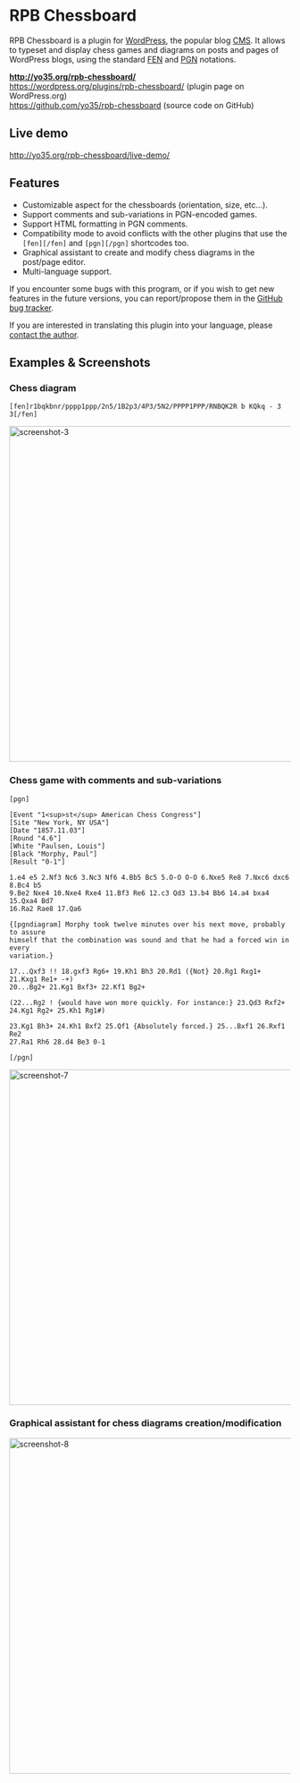 RPB Chessboard
==============

RPB Chessboard is a plugin for [WordPress](http://wordpress.org/),
the popular blog [CMS](http://en.wikipedia.org/wiki/Content_management_system).
It allows to typeset and display chess games and diagrams on posts and pages of WordPress blogs,
using the standard [FEN](http://en.wikipedia.org/wiki/Forsyth-Edwards_Notation)
and [PGN](http://en.wikipedia.org/wiki/Portable_Game_Notation) notations.

**http://yo35.org/rpb-chessboard/**  
https://wordpress.org/plugins/rpb-chessboard/ (plugin page on WordPress.org)  
https://github.com/yo35/rpb-chessboard (source code on GitHub)



Live demo
---------

http://yo35.org/rpb-chessboard/live-demo/



Features
--------

* Customizable aspect for the chessboards (orientation, size, etc...).
* Support comments and sub-variations in PGN-encoded games.
* Support HTML formatting in PGN comments.
* Compatibility mode to avoid conflicts with the other plugins that use
  the `[fen][/fen]` and `[pgn][/pgn]` shortcodes too.
* Graphical assistant to create and modify chess diagrams in the post/page editor.
* Multi-language support.

If you encounter some bugs with this program, or if you wish to get new features
in the future versions, you can report/propose them
in the [GitHub bug tracker](https://github.com/yo35/rpb-chessboard/issues).

If you are interested in translating this plugin into your language,
please [contact the author](mailto:yo35@melix.net).



Examples & Screenshots
----------------------

### Chess diagram ###

```
[fen]r1bqkbnr/pppp1ppp/2n5/1B2p3/4P3/5N2/PPPP1PPP/RNBQK2R b KQkq - 3 3[/fen]
```

<img alt="screenshot-3" src="assets/screenshot-3.png" width="600" />


### Chess game with comments and sub-variations ###

```
[pgn]

[Event "1<sup>st</sup> American Chess Congress"]
[Site "New York, NY USA"]
[Date "1857.11.03"]
[Round "4.6"]
[White "Paulsen, Louis"]
[Black "Morphy, Paul"]
[Result "0-1"]

1.e4 e5 2.Nf3 Nc6 3.Nc3 Nf6 4.Bb5 Bc5 5.O-O O-O 6.Nxe5 Re8 7.Nxc6 dxc6 8.Bc4 b5
9.Be2 Nxe4 10.Nxe4 Rxe4 11.Bf3 Re6 12.c3 Qd3 13.b4 Bb6 14.a4 bxa4 15.Qxa4 Bd7
16.Ra2 Rae8 17.Qa6

{[pgndiagram] Morphy took twelve minutes over his next move, probably to assure
himself that the combination was sound and that he had a forced win in every
variation.}

17...Qxf3 !! 18.gxf3 Rg6+ 19.Kh1 Bh3 20.Rd1 ({Not} 20.Rg1 Rxg1+ 21.Kxg1 Re1+ -+)
20...Bg2+ 21.Kg1 Bxf3+ 22.Kf1 Bg2+

(22...Rg2 ! {would have won more quickly. For instance:} 23.Qd3 Rxf2+
24.Kg1 Rg2+ 25.Kh1 Rg1#)

23.Kg1 Bh3+ 24.Kh1 Bxf2 25.Qf1 {Absolutely forced.} 25...Bxf1 26.Rxf1 Re2
27.Ra1 Rh6 28.d4 Be3 0-1

[/pgn]
```

<img alt="screenshot-7" src="assets/screenshot-7.png" width="600" />


### Graphical assistant for chess diagrams creation/modification ###

<img alt="screenshot-8" src="assets/screenshot-8.png" width="600" />
